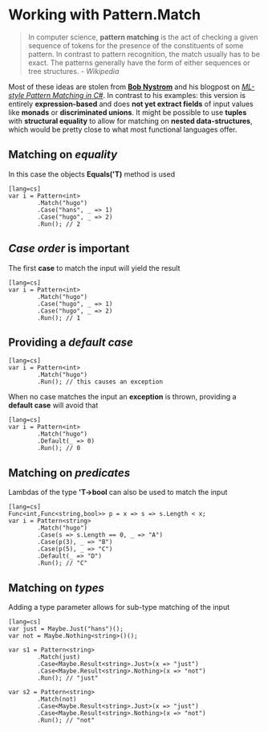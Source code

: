 # Working with Pattern.Match

> In computer science, **pattern matching** is the act of checking
> a given sequence of tokens for the presence of the constituents of some pattern.
> In contrast to pattern recognition, the match usually has to be exact.
> The patterns generally have the form of either sequences or tree structures.
> *- Wikipedia*

Most of these ideas are stolen from [**Bob Nystrom**](http://journal.stuffwithstuff.com/) and his blogpost on [*ML-style Pattern Matching in C#*](http://journal.stuffwithstuff.com/2009/05/13/ml-style-pattern-matching-in-c/).
In contrast to his examples: this version is entirely **expression-based** and does **not yet extract fields** of input values like **monads** or **discriminated unions**. It might be possible to use **tuples** with **structural equality** to allow for matching on **nested data-structures**,
which would be pretty close to what most functional languages offer.

## Matching on *equality*

In this case the objects **Equals('T)** method is used

    [lang=cs]
    var i = Pattern<int>
            .Match("hugo")
            .Case("hans", _ => 1)
            .Case("hugo", _ => 2)
            .Run(); // 2

## *Case order* is important

The first **case** to match the input will yield the result

    [lang=cs]
    var i = Pattern<int>
            .Match("hugo")
            .Case("hugo", _ => 1)
            .Case("hugo", _ => 2)
            .Run(); // 1

## Providing a *default case*

    [lang=cs]
    var i = Pattern<int>
            .Match("hugo")
            .Run(); // this causes an exception

When no case matches the input an **exception** is thrown,
providing a **default case** will avoid that

    [lang=cs]
    var i = Pattern<int>
            .Match("hugo")
            .Default(_ => 0)
            .Run(); // 0

## Matching on *predicates*

Lambdas of the type **'T->bool** can also be used to match the input

    [lang=cs]
    Func<int,Func<string,bool>> p = x => s => s.Length < x;
    var i = Pattern<string>
            .Match("hugo")
            .Case(s => s.Length == 0, _ => "A")
            .Case(p(3), _ => "B")
            .Case(p(5), _ => "C")
            .Default(_ => "D")
            .Run(); // "C"

## Matching on *types*

Adding a type parameter allows for sub-type matching of the input  

    [lang=cs]
    var just = Maybe.Just("hans")();
    var not = Maybe.Nothing<string>()();

    var s1 = Pattern<string>
            .Match(just)
            .Case<Maybe.Result<string>.Just>(x => "just")
            .Case<Maybe.Result<string>.Nothing>(x => "not")
            .Run(); // "just"

    var s2 = Pattern<string>
            .Match(not)
            .Case<Maybe.Result<string>.Just>(x => "just")
            .Case<Maybe.Result<string>.Nothing>(x => "not")
            .Run(); // "not"
